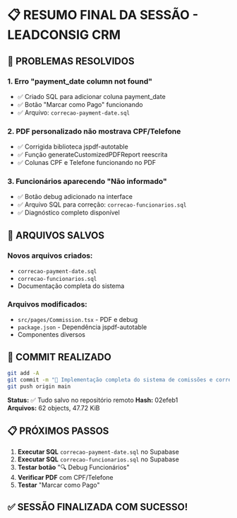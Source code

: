 # 📋 RESUMO FINAL DA SESSÃO - LEADCONSIG CRM

## 🎯 PROBLEMAS RESOLVIDOS

### 1. Erro "payment_date column not found"
- ✅ Criado SQL para adicionar coluna payment_date
- ✅ Botão "Marcar como Pago" funcionando
- ✅ Arquivo: `correcao-payment-date.sql`

### 2. PDF personalizado não mostrava CPF/Telefone  
- ✅ Corrigida biblioteca jspdf-autotable
- ✅ Função generateCustomizedPDFReport reescrita
- ✅ Colunas CPF e Telefone funcionando no PDF

### 3. Funcionários aparecendo "Não informado"
- ✅ Botão debug adicionado na interface
- ✅ Arquivo SQL para correção: `correcao-funcionarios.sql`
- ✅ Diagnóstico completo disponível

## 💾 ARQUIVOS SALVOS

### Novos arquivos criados:
- `correcao-payment-date.sql` 
- `correcao-funcionarios.sql`
- Documentação completa do sistema

### Arquivos modificados:
- `src/pages/Commission.tsx` - PDF e debug
- `package.json` - Dependência jspdf-autotable
- Componentes diversos

## 🚀 COMMIT REALIZADO

```bash
git add -A
git commit -m "🚀 Implementação completa do sistema de comissões e correções"
git push origin main
```

**Status:** ✅ Tudo salvo no repositório remoto
**Hash:** 02efeb1  
**Arquivos:** 62 objects, 47.72 KiB

## 📋 PRÓXIMOS PASSOS

1. **Executar SQL** `correcao-payment-date.sql` no Supabase
2. **Executar SQL** `correcao-funcionarios.sql` no Supabase  
3. **Testar botão** "🔍 Debug Funcionários"
4. **Verificar PDF** com CPF/Telefone
5. **Testar** "Marcar como Pago"

## ✅ SESSÃO FINALIZADA COM SUCESSO! 